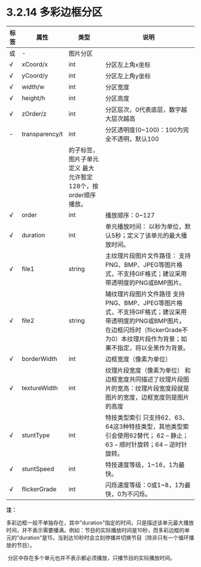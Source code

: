 # 3.2.14    多彩边框分区

| 标签                    | 属性           | 类型                                                         | 说明                                                         |
| ----------------------- | -------------- | ------------------------------------------------------------ | ------------------------------------------------------------ |
| <borderpanel>或<border> | -              | 图片分区                                                     |                                                              |
| √                       | xCoord/x       | int                                                          | 分区左上角x坐标                                              |
| √                       | yCoord/y       | int                                                          | 分区左上角y坐标                                              |
| √                       | width/w        | int                                                          | 分区宽度                                                     |
| √                       | height/h       | int                                                          | 分区高度                                                     |
| √                       | zOrder/z       | int                                                          | 分区层次，0代表底层，数字越大层次越高                        |
| -                       | transparency/t | int                                                          | 分区透明度(0~100)：100为完全不透明，默认100                  |
| <unit>                  |                | <border>的子标签，图片子单元定义  最大允许暂定128个，按order顺序播放。 |                                                              |
| √                       | order          | int                                                          | 播放顺序：0~127                                              |
| √                       | duration       | int                                                          | 单元播放时间：  以秒为单位，默认5秒；定义了该单元的最大播放时间。 |
| √                       | file1          | string                                                       | 主纹理片段图片文件路径：  支持PNG、BMP、JPEG等图片格式，不支持GIF格式；建议采用带透明度的PNG或BMP图片。 |
| √                       | file2          | string                                                       | 辅纹理片段图片文件路径  支持PNG、BMP、JPEG等图片格式，不支持GIF格式；建议采用带透明度的PNG或BMP图片。  在边框闪烁时（flickerGrade不为0）本纹理片段作为背景；如果不指定，将以全黑作为背景。 |
| √                       | borderWidth    | int                                                          | 边框宽度（像素为单位）                                       |
| √                       | textureWidth   | int                                                          | 纹理片段宽度（像素为单位）  和边框宽度共同描述了纹理片段图片的宽高：纹理片段宽度段就是图片的宽度，边框宽度则是图片的高度 |
| √                       | stuntType      | int                                                          | 特技类型索引  只支持62、63、64这3种特技类型，其他类型索引会使用62替代；  62 – 静止；63 –  顺时针旋转；64  – 逆时针旋转。 |
| √                       | stuntSpeed     | int                                                          | 特技速度等级，1~16，1为最快。                                |
| √                       | flickerGrade   | int                                                          | 闪烁速度等级：0或1~8，1为最快，0为不闪烁。                   |

**注：**

​	多彩边框一般不单独存在，其中"duration"指定的时间，只是描述该单元最大播放时间，并不表示需要播满。例如：节目的实际播放时间是10秒，而多彩边框的单元的"duration"是15，当到达10秒时会立刻停播并切换节目（除非只有一个循环播放的节目）。

​	分区中存在多个单元也并不表示都必须播放，只播节目的实际播放时间。